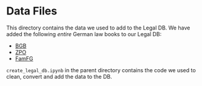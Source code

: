 # Data Files

This directory contains the data we used to add to the Legal DB. We have added the following *entire* German law books to our Legal DB:
- [BGB](https://www.gesetze-im-internet.de/bgb/index.html)
- [ZPO](https://www.gesetze-im-internet.de/zpo/)
- [FamFG](https://www.gesetze-im-internet.de/famfg/)

`create_legal_db.ipynb` in the parent directory contains the code we used to clean, convert and add the data to the DB.